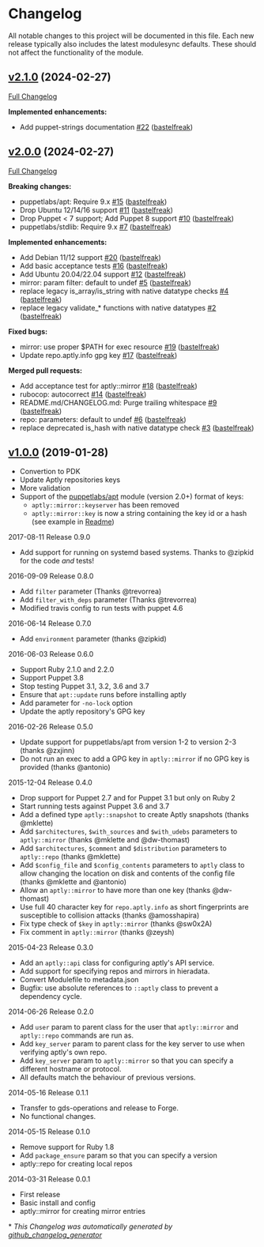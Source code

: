 # Changelog

All notable changes to this project will be documented in this file.
Each new release typically also includes the latest modulesync defaults.
These should not affect the functionality of the module.

## [v2.1.0](https://github.com/voxpupuli/puppet-aptly/tree/v2.1.0) (2024-02-27)

[Full Changelog](https://github.com/voxpupuli/puppet-aptly/compare/v2.0.0...v2.1.0)

**Implemented enhancements:**

- Add puppet-strings documentation [\#22](https://github.com/voxpupuli/puppet-aptly/pull/22) ([bastelfreak](https://github.com/bastelfreak))

## [v2.0.0](https://github.com/voxpupuli/puppet-aptly/tree/v2.0.0) (2024-02-27)

[Full Changelog](https://github.com/voxpupuli/puppet-aptly/compare/v1.0.0...v2.0.0)

**Breaking changes:**

- puppetlabs/apt: Require 9.x [\#15](https://github.com/voxpupuli/puppet-aptly/pull/15) ([bastelfreak](https://github.com/bastelfreak))
- Drop Ubuntu 12/14/16 support [\#11](https://github.com/voxpupuli/puppet-aptly/pull/11) ([bastelfreak](https://github.com/bastelfreak))
- Drop Puppet \< 7 support; Add Puppet 8 support [\#10](https://github.com/voxpupuli/puppet-aptly/pull/10) ([bastelfreak](https://github.com/bastelfreak))
- puppetlabs/stdlib: Require 9.x [\#7](https://github.com/voxpupuli/puppet-aptly/pull/7) ([bastelfreak](https://github.com/bastelfreak))

**Implemented enhancements:**

- Add Debian 11/12 support [\#20](https://github.com/voxpupuli/puppet-aptly/pull/20) ([bastelfreak](https://github.com/bastelfreak))
- Add basic acceptance tests [\#16](https://github.com/voxpupuli/puppet-aptly/pull/16) ([bastelfreak](https://github.com/bastelfreak))
- Add Ubuntu 20.04/22.04 support [\#12](https://github.com/voxpupuli/puppet-aptly/pull/12) ([bastelfreak](https://github.com/bastelfreak))
- mirror: param filter: default to undef [\#5](https://github.com/voxpupuli/puppet-aptly/pull/5) ([bastelfreak](https://github.com/bastelfreak))
- replace legacy is\_array/is\_string with native datatype checks [\#4](https://github.com/voxpupuli/puppet-aptly/pull/4) ([bastelfreak](https://github.com/bastelfreak))
- replace legacy validate\_\* functions with native datatypes [\#2](https://github.com/voxpupuli/puppet-aptly/pull/2) ([bastelfreak](https://github.com/bastelfreak))

**Fixed bugs:**

- mirror: use proper $PATH for exec resource [\#19](https://github.com/voxpupuli/puppet-aptly/pull/19) ([bastelfreak](https://github.com/bastelfreak))
- Update repo.aptly.info gpg key [\#17](https://github.com/voxpupuli/puppet-aptly/pull/17) ([bastelfreak](https://github.com/bastelfreak))

**Merged pull requests:**

- Add acceptance test for aptly::mirror [\#18](https://github.com/voxpupuli/puppet-aptly/pull/18) ([bastelfreak](https://github.com/bastelfreak))
- rubocop: autocorrect [\#14](https://github.com/voxpupuli/puppet-aptly/pull/14) ([bastelfreak](https://github.com/bastelfreak))
- README.md/CHANGELOG.md: Purge trailing whitespace [\#9](https://github.com/voxpupuli/puppet-aptly/pull/9) ([bastelfreak](https://github.com/bastelfreak))
- repo: parameters: default to undef [\#6](https://github.com/voxpupuli/puppet-aptly/pull/6) ([bastelfreak](https://github.com/bastelfreak))
- replace deprecated is\_hash with native datatype check [\#3](https://github.com/voxpupuli/puppet-aptly/pull/3) ([bastelfreak](https://github.com/bastelfreak))

## [v1.0.0](https://github.com/voxpupuli/puppet-aptly/tree/v1.0.0) (2019-01-28)

- Convertion to PDK
- Update Aptly repositories keys
- More validation
- Support of the [puppetlabs/apt](https://forge.puppet.com/puppetlabs/apt) module (version 2.0+) format of keys:
  - `aptly::mirror::keyserver` has been removed
  - `aptly::mirror::key` is now a string containing the key id or a hash (see example in [Readme](Readme.md))

2017-08-11 Release 0.9.0
- Add support for running on systemd based systems. Thanks to @zipkid for the code *and* tests!

2016-09-09 Release 0.8.0
- Add `filter` parameter (Thanks @trevorrea)
- Add `filter_with_deps` parameter (Thanks @trevorrea)
- Modified travis config to run tests with puppet 4.6

2016-06-14 Release 0.7.0
- Add `environment` parameter (thanks @zipkid)

2016-06-03 Release 0.6.0
- Support Ruby 2.1.0 and 2.2.0
- Support Puppet 3.8
- Stop testing Puppet 3.1, 3.2, 3.6 and 3.7
- Ensure that `apt::update` runs before installing aptly
- Add parameter for `-no-lock` option
- Update the aptly repository's GPG key

2016-02-26 Release 0.5.0
- Update support for puppetlabs/apt from version 1-2 to version 2-3
  (thanks @zxjinn)
- Do not run an exec to add a GPG key in `aptly::mirror` if no
  GPG key is provided (thanks @antonio)

2015-12-04 Release 0.4.0
- Drop support for Puppet 2.7 and for Puppet 3.1 but only on Ruby 2
- Start running tests against Puppet 3.6 and 3.7
- Add a defined type `aptly::snapshot` to create Aptly snapshots (thanks @mklette)
- Add `$architectures`, `$with_sources` and `$with_udebs` parameters to
  `aptly::mirror` (thanks @mklette and @dw-thomast)
- Add `$architectures`, `$comment` and `$distribution` parameters to
  `aptly::repo` (thanks @mklette)
- Add `$config_file` and `$config_contents` parameters to `aptly` class
  to allow changing the location on disk and contents of the config file
  (thanks @mklette and @antonio)
- Allow an `aptly::mirror` to have more than one key (thanks @dw-thomast)
- Use full 40 character key for `repo.aptly.info` as short fingerprints are
  susceptible to collision attacks (thanks @amosshapira)
- Fix type check of `$key` in `aptly::mirror` (thanks @sw0x2A)
- Fix comment in `aptly::mirror` (thanks @zeysh)

2015-04-23 Release 0.3.0
- Add an `aptly::api` class for configuring aptly's API service.
- Add support for specifying repos and mirrors in hieradata.
- Convert Modulefile to metadata.json
- Bugfix: use absolute references to `::aptly` class to prevent a
  dependency cycle.

2014-06-26 Release 0.2.0
- Add `user` param to parent class for the user that `aptly::mirror` and
  `aptly::repo` commands are run as.
- Add `key_server` param to parent class for the key server to use when
  verifying aptly's own repo.
- Add `key_server` param to `aptly::mirror` so that you can specify a
  different hostname or protocol.
- All defaults match the behaviour of previous versions.

2014-05-16 Release 0.1.1
- Transfer to gds-operations and release to Forge.
- No functional changes.

2014-05-15 Release 0.1.0
- Remove support for Ruby 1.8
- Add `package_ensure` param so that you can specify a version
- aptly::repo for creating local repos

2014-03-31 Release 0.0.1
- First release
- Basic install and config
- aptly::mirror for creating mirror entries


\* *This Changelog was automatically generated by [github_changelog_generator](https://github.com/github-changelog-generator/github-changelog-generator)*
